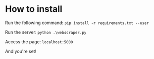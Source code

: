 # How to install

Run the following command:
``
pip install -r requirements.txt --user
``

Run the server:
``
python .\webscraper.py
``

Access the page:
``
localhost:5000
``

And you're set!